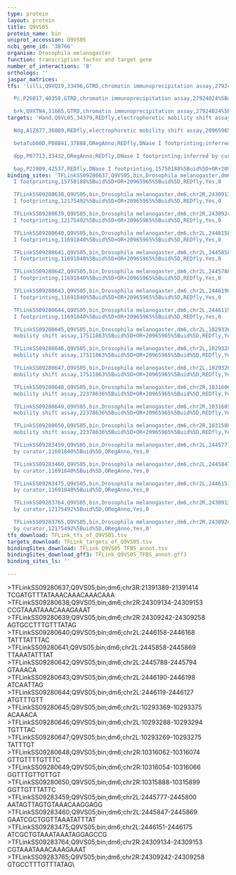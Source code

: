 ```yaml
---
type: protein
layout: protein
title: Q9VS05
protein_name: bin
uniprot_accession: Q9VS05
ncbi_gene_id: '38766'
organism: Drosophila melanogaster
function: transcription factor and target gene
number_of_interactions: '8'
orthologs: ''
jaspar_matrices: 
tfs: 'lilli,Q9VQI9,33496,GTRD,chromatin immunoprecipitation assay,27924024%5Buid%5D,No

  Pc,P26017,40358,GTRD,chromatin immunoprecipitation assay,27924024%5Buid%5D,No

  brk,Q9XTN4,31665,GTRD,chromatin immunoprecipitation assay,27924024%5Buid%5D,No'
targets: 'Hand,Q9VL05,34379,REDfly,electrophoretic mobility shift assay,20965965%5Buid%5D+OR+17511863%5Buid%5D,Yes

  Ndg,A1Z877,36089,REDfly,electrophoretic mobility shift assay,20965965%5Buid%5D+OR+22378636%5Buid%5D,Yes

  betaTub60D,P08841,37888,ORegAnno;REDfly,DNase I footprinting;inferred by curator,12175492%5Buid%5D+OR+20965965%5Buid%5D+OR+26578589%5Buid%5D,Yes

  dpp,P07713,33432,ORegAnno;REDfly,DNase I footprinting;inferred by curator,20965965%5Buid%5D+OR+26578589%5Buid%5D+OR+11691840%5Buid%5D,Yes

  bap,P22809,42537,REDfly,DNase I footprinting,15750188%5Buid%5D+OR+20965965%5Buid%5D,No'
binding_sites: 'TFLinkSS09280637,Q9VS05,bin,Drosophila melanogaster,dm6,chr3R,21391389,21391414,-,dm6&position=chr3R:21391389-21391414,DNase
  I footprinting,15750188%5Buid%5D+OR+20965965%5Buid%5D,REDfly,Yes,0

  TFLinkSS09280638,Q9VS05,bin,Drosophila melanogaster,dm6,chr2R,24309134,24309153,-,dm6&position=chr2R:24309134-24309153,DNase
  I footprinting,12175492%5Buid%5D+OR+20965965%5Buid%5D,REDfly,Yes,0

  TFLinkSS09280639,Q9VS05,bin,Drosophila melanogaster,dm6,chr2R,24309242,24309258,-,dm6&position=chr2R:24309242-24309258,DNase
  I footprinting,12175492%5Buid%5D+OR+20965965%5Buid%5D,REDfly,Yes,0

  TFLinkSS09280640,Q9VS05,bin,Drosophila melanogaster,dm6,chr2L,2446158,2446168,-,dm6&position=chr2L:2446158-2446168,DNase
  I footprinting,11691840%5Buid%5D+OR+20965965%5Buid%5D,REDfly,Yes,0

  TFLinkSS09280641,Q9VS05,bin,Drosophila melanogaster,dm6,chr2L,2445858,2445869,-,dm6&position=chr2L:2445858-2445869,DNase
  I footprinting,11691840%5Buid%5D+OR+20965965%5Buid%5D,REDfly,Yes,0

  TFLinkSS09280642,Q9VS05,bin,Drosophila melanogaster,dm6,chr2L,2445788,2445794,-,dm6&position=chr2L:2445788-2445794,DNase
  I footprinting,11691840%5Buid%5D+OR+20965965%5Buid%5D,REDfly,Yes,0

  TFLinkSS09280643,Q9VS05,bin,Drosophila melanogaster,dm6,chr2L,2446190,2446198,-,dm6&position=chr2L:2446190-2446198,DNase
  I footprinting,11691840%5Buid%5D+OR+20965965%5Buid%5D,REDfly,Yes,0

  TFLinkSS09280644,Q9VS05,bin,Drosophila melanogaster,dm6,chr2L,2446119,2446127,-,dm6&position=chr2L:2446119-2446127,DNase
  I footprinting,11691840%5Buid%5D+OR+20965965%5Buid%5D,REDfly,Yes,0

  TFLinkSS09280645,Q9VS05,bin,Drosophila melanogaster,dm6,chr2L,10293369,10293375,-,dm6&position=chr2L:10293369-10293375,electrophoretic
  mobility shift assay,17511863%5Buid%5D+OR+20965965%5Buid%5D,REDfly,Yes,0

  TFLinkSS09280646,Q9VS05,bin,Drosophila melanogaster,dm6,chr2L,10293288,10293294,-,dm6&position=chr2L:10293288-10293294,electrophoretic
  mobility shift assay,17511863%5Buid%5D+OR+20965965%5Buid%5D,REDfly,Yes,0

  TFLinkSS09280647,Q9VS05,bin,Drosophila melanogaster,dm6,chr2L,10293269,10293275,-,dm6&position=chr2L:10293269-10293275,electrophoretic
  mobility shift assay,17511863%5Buid%5D+OR+20965965%5Buid%5D,REDfly,Yes,0

  TFLinkSS09280648,Q9VS05,bin,Drosophila melanogaster,dm6,chr2R,10316062,10316074,-,dm6&position=chr2R:10316062-10316074,electrophoretic
  mobility shift assay,22378636%5Buid%5D+OR+20965965%5Buid%5D,REDfly,Yes,1

  TFLinkSS09280649,Q9VS05,bin,Drosophila melanogaster,dm6,chr2R,10316054,10316066,-,dm6&position=chr2R:10316054-10316066,electrophoretic
  mobility shift assay,22378636%5Buid%5D+OR+20965965%5Buid%5D,REDfly,Yes,1

  TFLinkSS09280650,Q9VS05,bin,Drosophila melanogaster,dm6,chr2R,10315888,10315899,-,dm6&position=chr2R:10315888-10315899,electrophoretic
  mobility shift assay,22378636%5Buid%5D+OR+20965965%5Buid%5D,REDfly,Yes,0

  TFLinkSS09283459,Q9VS05,bin,Drosophila melanogaster,dm6,chr2L,2445777,2445800,+,dm6&position=chr2L:2445777-2445800,inferred
  by curator,11691840%5Buid%5D,ORegAnno,Yes,0

  TFLinkSS09283460,Q9VS05,bin,Drosophila melanogaster,dm6,chr2L,2445847,2445869,+,dm6&position=chr2L:2445847-2445869,inferred
  by curator,11691840%5Buid%5D,ORegAnno,Yes,0

  TFLinkSS09283475,Q9VS05,bin,Drosophila melanogaster,dm6,chr2L,2446151,2446175,+,dm6&position=chr2L:2446151-2446175,inferred
  by curator,11691840%5Buid%5D,ORegAnno,Yes,0

  TFLinkSS09283764,Q9VS05,bin,Drosophila melanogaster,dm6,chr2R,24309134,24309153,+,dm6&position=chr2R:24309134-24309153,inferred
  by curator,12175492%5Buid%5D,ORegAnno,Yes,0

  TFLinkSS09283765,Q9VS05,bin,Drosophila melanogaster,dm6,chr2R,24309242,24309258,+,dm6&position=chr2R:24309242-24309258,inferred
  by curator,12175492%5Buid%5D,ORegAnno,Yes,0'
tfs_download: TFLink_tfs_of_Q9VS05.tsv
targets_download: TFLink_targets_of_Q9VS05.tsv
bindingSites_download: TFLink_Q9VS05_TFBS_annot.tsv
bindingSites_download_gff3: TFLink_Q9VS05_TFBS_annot.gff3
binding_sites_ls: ''

---
```

\>TFLinkSS09280637;Q9VS05;bin;dm6;chr3R:21391389-21391414\TCGATGTTTATAAACAAACAAACAAA\\>TFLinkSS09280638;Q9VS05;bin;dm6;chr2R:24309134-24309153\CCGTAAATAAACAAAGAAAT\\>TFLinkSS09280639;Q9VS05;bin;dm6;chr2R:24309242-24309258\AGTGCCTTTGTTTATAG\\>TFLinkSS09280640;Q9VS05;bin;dm6;chr2L:2446158-2446168\TATTTATTTAC\\>TFLinkSS09280641;Q9VS05;bin;dm6;chr2L:2445858-2445869\TTAAATATTTAT\\>TFLinkSS09280642;Q9VS05;bin;dm6;chr2L:2445788-2445794\GTAAACA\\>TFLinkSS09280643;Q9VS05;bin;dm6;chr2L:2446190-2446198\ATCAATTAG\\>TFLinkSS09280644;Q9VS05;bin;dm6;chr2L:2446119-2446127\ATGTTTGTT\\>TFLinkSS09280645;Q9VS05;bin;dm6;chr2L:10293369-10293375\ACAAACA\\>TFLinkSS09280646;Q9VS05;bin;dm6;chr2L:10293288-10293294\TGTTTAC\\>TFLinkSS09280647;Q9VS05;bin;dm6;chr2L:10293269-10293275\TATTTGT\\>TFLinkSS09280648;Q9VS05;bin;dm6;chr2R:10316062-10316074\GTTGTTTTGTTTC\\>TFLinkSS09280649;Q9VS05;bin;dm6;chr2R:10316054-10316066\GGTTTGTTGTTGT\\>TFLinkSS09280650;Q9VS05;bin;dm6;chr2R:10315888-10315899\GGTTGTTTATTC\\>TFLinkSS09283459;Q9VS05;bin;dm6;chr2L:2445777-2445800\AATAGTTAGTGTAAACAAGGAGG\\>TFLinkSS09283460;Q9VS05;bin;dm6;chr2L:2445847-2445869\GAATCGCTGGTTAAATATTTAT\\>TFLinkSS09283475;Q9VS05;bin;dm6;chr2L:2446151-2446175\ATCGCTGTAAATAAATAGGAGCCG\\>TFLinkSS09283764;Q9VS05;bin;dm6;chr2R:24309134-24309153\CGTAAATAAACAAAGAAAT\\>TFLinkSS09283765;Q9VS05;bin;dm6;chr2R:24309242-24309258\GTGCCTTTGTTTATAG\